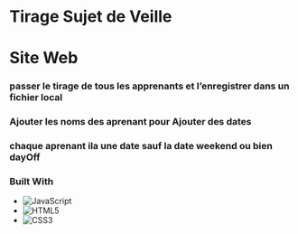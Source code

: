 # Tirage Sujet de Veille
 
# Site Web 
### passer le tirage de tous les apprenants et l’enregistrer dans un fichier local
### Ajouter les noms des aprenant pour Ajouter des dates 
### chaque aprenant ila une date sauf la date weekend ou bien dayOff


### Built With

* ![JavaScript](https://img.shields.io/badge/JavaScript-323330?style=for-the-badge&logo=javascript&logoColor=F7DF1E)
* ![HTML5](https://img.shields.io/badge/html5-%23E34F26.svg?style=for-the-badge&logo=html5&logoColor=white)
* ![CSS3](https://img.shields.io/badge/css3-%231572B6.svg?style=for-the-badge&logo=css3&logoColor=white)

